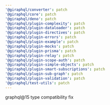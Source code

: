 ```yaml
---
'@giraphql/converter': patch
'@giraphql/core': patch
'@giraphql/deno': patch
'@giraphql/plugin-complexity': patch
'@giraphql/plugin-dataloader': patch
'@giraphql/plugin-directives': patch
'@giraphql/plugin-errors': patch
'@giraphql/plugin-example': patch
'@giraphql/plugin-mocks': patch
'@giraphql/plugin-prisma': patch
'@giraphql/plugin-relay': patch
'@giraphql/plugin-scope-auth': patch
'@giraphql/plugin-simple-objects': patch
'@giraphql/plugin-smart-subscriptions': patch
'@giraphql/plugin-sub-graph': patch
'@giraphql/plugin-validation': patch
'@giraphql/test-utils': patch
---
```


graphql@15 type compatibility fix
